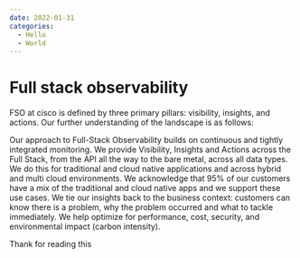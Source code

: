 ```yaml
---
date: 2022-01-31
categories:
  - Hello
  - World
---
```


# Full stack observability 
FSO at cisco is defined by three primary pillars: visibility, insights, and actions. Our further understanding of the landscape is as follows:

Our approach to Full-Stack Observability builds on continuous and tightly integrated monitoring.
We provide Visibility, Insights and Actions across the Full Stack, from the API all the way to the bare metal, across all data types.
We do this for traditional and cloud native applications and across hybrid and multi cloud environments.
We acknowledge that 95% of our customers have a mix of the traditional and cloud native apps and we support these use cases.
We tie our insights back to the business context: customers can know there is a problem, why the problem occurred and what to tackle immediately.
We help optimize for performance, cost, security, and environmental impact (carbon intensity).

Thank for reading this 